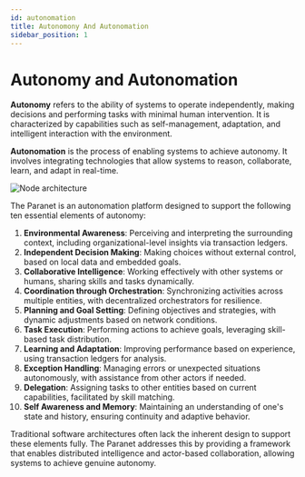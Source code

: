 ```yaml
---
id: autonomation
title: Autonomony And Autonomation
sidebar_position: 1
---
```


# Autonomy and Autonomation

**Autonomy** refers to the ability of systems to operate independently, making decisions and performing tasks with minimal human intervention. It is characterized by capabilities such as self-management, adaptation, and intelligent interaction with the environment.

**Autonomation** is the process of enabling systems to achieve autonomy. It involves integrating technologies that allow systems to reason, collaborate, learn, and adapt in real-time.

![Node architecture](/img/autonomy_abundance.png)

The Paranet is an autonomation platform designed to support the following ten essential elements of autonomy:

1. **Environmental Awareness**: Perceiving and interpreting the surrounding context, including organizational-level insights via transaction ledgers.
2. **Independent Decision Making**: Making choices without external control, based on local data and embedded goals.
3. **Collaborative Intelligence**: Working effectively with other systems or humans, sharing skills and tasks dynamically.
4. **Coordination through Orchestration**: Synchronizing activities across multiple entities, with decentralized orchestrators for resilience.
5. **Planning and Goal Setting**: Defining objectives and strategies, with dynamic adjustments based on network conditions.
6. **Task Execution**: Performing actions to achieve goals, leveraging skill-based task distribution.
7. **Learning and Adaptation**: Improving performance based on experience, using transaction ledgers for analysis.
8. **Exception Handling**: Managing errors or unexpected situations autonomously, with assistance from other actors if needed.
9. **Delegation**: Assigning tasks to other entities based on current capabilities, facilitated by skill matching.
10. **Self Awareness and Memory**: Maintaining an understanding of one's state and history, ensuring continuity and adaptive behavior.

Traditional software architectures often lack the inherent design to support these elements fully. The Paranet addresses this by providing a framework that enables distributed intelligence and actor-based collaboration, allowing systems to achieve genuine autonomy.